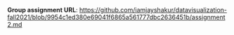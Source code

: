 **Group assignment URL**: https://github.com/iamjayshakur/datavisualization-fall2021/blob/9954c1ed380e69041f6865a561777dbc2636451b/assignment2.md
